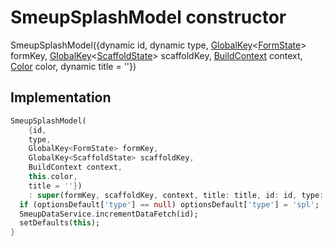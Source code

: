 


# SmeupSplashModel constructor







SmeupSplashModel({dynamic id, dynamic type, [GlobalKey](https://api.flutter.dev/flutter/widgets/GlobalKey-class.html)&lt;[FormState](https://api.flutter.dev/flutter/widgets/FormState-class.html)> formKey, [GlobalKey](https://api.flutter.dev/flutter/widgets/GlobalKey-class.html)&lt;[ScaffoldState](https://api.flutter.dev/flutter/material/ScaffoldState-class.html)> scaffoldKey, [BuildContext](https://api.flutter.dev/flutter/widgets/BuildContext-class.html) context, [Color](https://api.flutter.dev/flutter/dart-ui/Color-class.html) color, dynamic title = ''})





## Implementation

```dart
SmeupSplashModel(
    {id,
    type,
    GlobalKey<FormState> formKey,
    GlobalKey<ScaffoldState> scaffoldKey,
    BuildContext context,
    this.color,
    title = ''})
    : super(formKey, scaffoldKey, context, title: title, id: id, type: type) {
  if (optionsDefault['type'] == null) optionsDefault['type'] = 'spl';
  SmeupDataService.incrementDataFetch(id);
  setDefaults(this);
}
```







